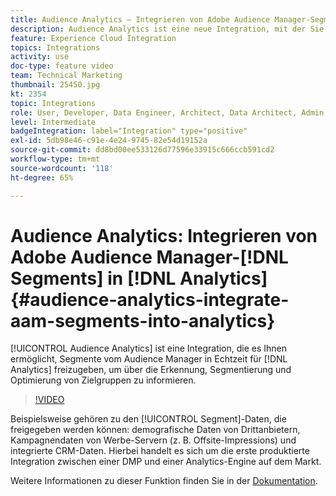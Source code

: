 ```yaml
---
title: Audience Analytics – Integrieren von Adobe Audience Manager-Segmenten in Analytics
description: Audience Analytics ist eine neue Integration, mit der Sie Segmente aus Audience Manager (AAM) in Echtzeit für Analytics (AA) freigeben können, um Informationen zu Zielgruppenerkennung, Segmentierung und Optimierung auszutauschen.
feature: Experience Cloud Integration
topics: Integrations
activity: use
doc-type: feature video
team: Technical Marketing
thumbnail: 25450.jpg
kt: 2354
topic: Integrations
role: User, Developer, Data Engineer, Architect, Data Architect, Admin, Leader
level: Intermediate
badgeIntegration: label="Integration" type="positive"
exl-id: 5db98e46-c91e-4e24-9745-82e54d19152a
source-git-commit: dd8bd00ee533126d77596e33915c666ccb591cd2
workflow-type: tm+mt
source-wordcount: '118'
ht-degree: 65%

---
```


# Audience Analytics: Integrieren von Adobe Audience Manager-[!DNL Segments] in [!DNL Analytics] {#audience-analytics-integrate-aam-segments-into-analytics}

[!UICONTROL Audience Analytics] ist eine Integration, die es Ihnen ermöglicht, Segmente vom Audience Manager in Echtzeit für [!DNL Analytics] freizugeben, um über die Erkennung, Segmentierung und Optimierung von Zielgruppen zu informieren.

>[!VIDEO](https://video.tv.adobe.com/v/25450/?quality=12&learn=on)

Beispielsweise gehören zu den [!UICONTROL Segment]-Daten, die freigegeben werden können: demografische Daten von Drittanbietern, Kampagnendaten von Werbe-Servern (z. B. Offsite-Impressions) und integrierte CRM-Daten. Hierbei handelt es sich um die erste produktierte Integration zwischen einer DMP und einer Analytics-Engine auf dem Markt.

Weitere Informationen zu dieser Funktion finden Sie in der [Dokumentation](https://experienceleague.adobe.com/docs/analytics/integration/audience-analytics/mc-audiences-aam.html).
